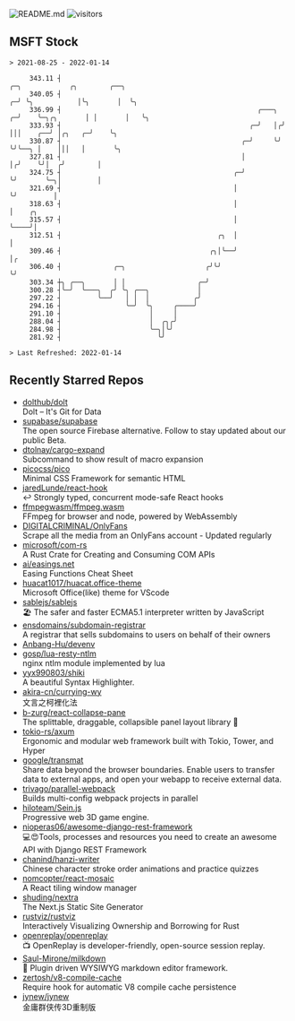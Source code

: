 ![README.md](https://github.com/Gerhut/Gerhut/workflows/README.md/badge.svg)
![visitors](https://visitors.vercel.app/Gerhut/Gerhut?token=8cf69d1f6813d272ef062726b6070c9be4ff72038cfe5a7ded7384a8da65d866)

## MSFT Stock

```
> 2021-08-25 - 2022-01-14

     343.11 ┤                                                           ╭─╮            ╭╮        ╭──╮            
     340.05 ┤                                                         ╭─╯ ╰╮           │╰╮       │  ╰╮           
     336.99 ┤                                                 ╭───╮ ╭─╯    ╰─╮╭╮       │ │       │   ╰╮          
     333.93 ┤                                               ╭─╯   │╭╯        │││    ╭──╯ │╭╮   ╭─╯    ╰╮         
     330.87 ┤                                             ╭─╯     ╰╯         ╰╯╰──╮ │    │││   │       ╰╮        
     327.81 ┤                                             │                       │╭╯    ╰╯│  ╭╯        │        
     324.75 ┤                                           ╭─╯                       ╰╯       ╰─╮│         │        
     321.69 ┤                                           │                                    ╰╯         │        
     318.63 ┤                                           │                                               │    ╭╮  
     315.57 ┤                                           │                                               ╰────╯│  
     312.51 ┤                                       ╭╮  │                                                     │  
     309.46 ┤                                     ╭╮│╰──╯                                                     │╭ 
     306.40 ┤             ╭─╮                    ╭╯╰╯                                                         ╰╯ 
     303.34 ┼╮ ╭──╮       │ │                  ╭─╯                                                               
     300.28 ┤╰─╯  ╰───╮  ╭╯ ╰╮ ╭──╮            │                                                                 
     297.22 ┤         ╰──╯   │ │  │           ╭╯                                                                 
     294.16 ┤                ╰─╯  ╰╮     ╭────╯                                                                  
     291.10 ┤                      │     │                                                                       
     288.04 ┤                      │  ╭╮╭╯                                                                       
     284.98 ┤                      ╰─╮│╰╯                                                                        
     281.92 ┤                        ╰╯                                                                          

> Last Refreshed: 2022-01-14
```

## Recently Starred Repos

- [dolthub/dolt](https://github.com/dolthub/dolt)  
  Dolt – It's Git for Data
- [supabase/supabase](https://github.com/supabase/supabase)  
  The open source Firebase alternative. Follow to stay updated about our public Beta.
- [dtolnay/cargo-expand](https://github.com/dtolnay/cargo-expand)  
  Subcommand to show result of macro expansion
- [picocss/pico](https://github.com/picocss/pico)  
  Minimal CSS Framework for semantic HTML
- [jaredLunde/react-hook](https://github.com/jaredLunde/react-hook)  
  ↩ Strongly typed, concurrent mode-safe React hooks
- [ffmpegwasm/ffmpeg.wasm](https://github.com/ffmpegwasm/ffmpeg.wasm)  
  FFmpeg for browser and node, powered by WebAssembly
- [DIGITALCRIMINAL/OnlyFans](https://github.com/DIGITALCRIMINAL/OnlyFans)  
  Scrape all the media from an OnlyFans account - Updated regularly
- [microsoft/com-rs](https://github.com/microsoft/com-rs)  
  A Rust Crate for Creating and Consuming COM APIs
- [ai/easings.net](https://github.com/ai/easings.net)  
  Easing Functions Cheat Sheet
- [huacat1017/huacat.office-theme](https://github.com/huacat1017/huacat.office-theme)  
  Microsoft Office(like) theme for VScode
- [sablejs/sablejs](https://github.com/sablejs/sablejs)  
  🏖️ The safer and faster ECMA5.1 interpreter written by JavaScript
- [ensdomains/subdomain-registrar](https://github.com/ensdomains/subdomain-registrar)  
  A registrar that sells subdomains to users on behalf of their owners
- [Anbang-Hu/devenv](https://github.com/Anbang-Hu/devenv)  
- [gosp/lua-resty-ntlm](https://github.com/gosp/lua-resty-ntlm)  
  nginx ntlm module implemented by lua
- [yyx990803/shiki](https://github.com/yyx990803/shiki)  
  A beautiful Syntax Highlighter.
- [akira-cn/currying-wy](https://github.com/akira-cn/currying-wy)  
  文言之柯裡化法
- [b-zurg/react-collapse-pane](https://github.com/b-zurg/react-collapse-pane)  
  The splittable, draggable, collapsible panel layout library 🎉
- [tokio-rs/axum](https://github.com/tokio-rs/axum)  
  Ergonomic and modular web framework built with Tokio, Tower, and Hyper
- [google/transmat](https://github.com/google/transmat)  
  Share data beyond the browser boundaries. Enable users to transfer data to external apps, and open your webapp to receive external data.
- [trivago/parallel-webpack](https://github.com/trivago/parallel-webpack)  
  Builds multi-config webpack projects in parallel
- [hiloteam/Sein.js](https://github.com/hiloteam/Sein.js)  
  Progressive web 3D game engine.
- [nioperas06/awesome-django-rest-framework](https://github.com/nioperas06/awesome-django-rest-framework)  
   💻😍Tools, processes and resources you need to create an awesome API with Django REST Framework
- [chanind/hanzi-writer](https://github.com/chanind/hanzi-writer)  
  Chinese character stroke order animations and practice quizzes
- [nomcopter/react-mosaic](https://github.com/nomcopter/react-mosaic)  
  A React tiling window manager
- [shuding/nextra](https://github.com/shuding/nextra)  
  The Next.js Static Site Generator
- [rustviz/rustviz](https://github.com/rustviz/rustviz)  
  Interactively Visualizing Ownership and Borrowing for Rust
- [openreplay/openreplay](https://github.com/openreplay/openreplay)  
  :tv: OpenReplay is developer-friendly, open-source session replay.
- [Saul-Mirone/milkdown](https://github.com/Saul-Mirone/milkdown)  
  🍼 Plugin driven WYSIWYG  markdown editor framework.
- [zertosh/v8-compile-cache](https://github.com/zertosh/v8-compile-cache)  
  Require hook for automatic V8 compile cache persistence
- [jynew/jynew](https://github.com/jynew/jynew)  
  金庸群侠传3D重制版

